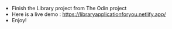 * Finish the Library project from The Odin project
* Here is  a live demo : https://libraryapplicationforyou.netlify.app/
* Enjoy!
